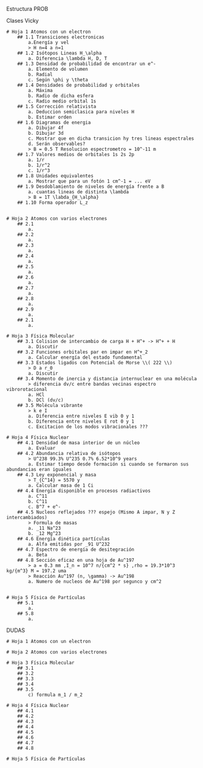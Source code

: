 Estructura PROB






Clases Vicky

    # Hoja 1 Atomos con un electron
        ## 1.1 Transiciones electronicas
            a.Energía y vel
            > H n=4 a n=1
        ## 1.2 Isótopos Lineas H_\alpha
            a. Diferencia \lambda H, D, T
        ## 1.3 Densidad de probabilidad de encontrar un e^-
            a. Elemento de volumen
            b. Radial
            c. Según \phi y \theta
        ## 1.4 Densidades de probabilidad y orbitales
            a. Máxima
            b. Radio de dicha esfera
            c. Radio medio orbital 1s
        ## 1.5 Corrección relativista
            a. Deduccion semiclasica para niveles H
            b. Estimar orden
        ## 1.6 Diagramas de energia
            a. Dibujar 4f
            b. Dibujar 3d
            c. Mostrar que en dicha transicion hy tres lineas espectrales
            d. Serán observables?
            > B = 0.5 T Resolucion espectrometro = 10^-11 m
        ## 1.7 Valores medios de orbitales 1s 2s 2p
            a. 1/r
            b. 1/r^2
            c. 1/r^3
        ## 1.8 Unidades equivalentes
            a. Mostrar que para un fotón 1 cm^-1 = ... eV
        ## 1.9 Desdoblamiento de niveles de energía frente a B
            a. cuantas lineas de distinta \lambda
            > B = 1T \labda_{H_\alpha}
        ## 1.10 Forma operador L_z


    # Hoja 2 Atomos con varios electrones
        ## 2.1 
            a.
        ## 2.2 
            a.
        ## 2.3 
            a.
        ## 2.4 
            a.
        ## 2.5 
            a.
        ## 2.6 
            a.
        ## 2.7 
            a.
        ## 2.8
            a. 
        ## 2.9 
            a.
        ## 2.1 
            a.

    # Hoja 3 Física Molecular
        ## 3.1 Colision de intercambio de carga H + H^+ -> H^+ + H
            a. Discutir
        ## 3.2 Funciones orbitales par en impar en H^+_2
            a. Calcular energía del estado fundamental
        ## 3.3 Estados ligados con Potencial de Morse \\( 222 \\)
            > D a r_0 
            a. Discutir
        ## 3.4 Momento de inercia y distancia internuclear en una molécula
            > diferencia dv/c entre bandas vecinas espectro vibrorotacional
            a. HCl
            b. DCl (dv/c)
        ## 3.5 Molécula vibrante
            > k e I
            a. Diferencia entre niveles E vib 0 y 1
            b. Diferencia entre niveles E rot 0 y 1
            c. Excitacion de los modos vibracionales ???

    # Hoja 4 Física Nuclear
        ## 4.1 Densidad de masa interior de un núcleo
            a. Evaluar
        ## 4.2 Abundancia relativa de isótopos
            > U^238 99.3% U^235 0.7% 6.52*10^9 years
            a. Estimar tiempo desde formación si cuando se formaron sus abundancias eran iguales
        ## 4.3 Ley exponencial y masa
            > T_{C^14} = 5570 y
            a. Calcular masa de 1 Ci
        ## 4.4 Energía disponible en procesos radiactivos
            a. C^11
            b. C^11
            c. B^7 + e^-
        ## 4.5 Nucleos reflejados ??? espejo (Mismo A impar, N y Z intercambiados)
            > Formula de masas
            a. _11 Na^23
            b. _12 Mg^23
        ## 4.6 Energía dinética partículas
            a. Alfa emitidas por _91 U^232
        ## 4.7 Espectro de energía de desitegración
            a. Beta
        ## 4.8 Sección eficaz en una hoja de Au^197
            > a = 0.3 mm ,I_n = 10^7 n/{cm^2 * s} ,rho = 19.3*10^3 kg/{m^3} M = 197.2 uma
            > Reacción Au^197 (n, \gamma) -> Au^198
            a. Numero de nucleos de Au^198 por segunco y cm^2


    # Hoja 5 Física de Partículas
        ## 5.1
            a.
        ## 5.8
            a.


DUDAS

    # Hoja 1 Atomos con un electron

    # Hoja 2 Atomos con varios electrones

    # Hoja 3 Física Molecular
        ## 3.1
        ## 3.2
        ## 3.3
        ## 3.4
        ## 3.5
            c) formula m_1 / m_2

    # Hoja 4 Física Nuclear
        ## 4.1 
        ## 4.2
        ## 4.3
        ## 4.4
        ## 4.5
        ## 4.6
        ## 4.7
        ## 4.8

    # Hoja 5 Física de Partículas

